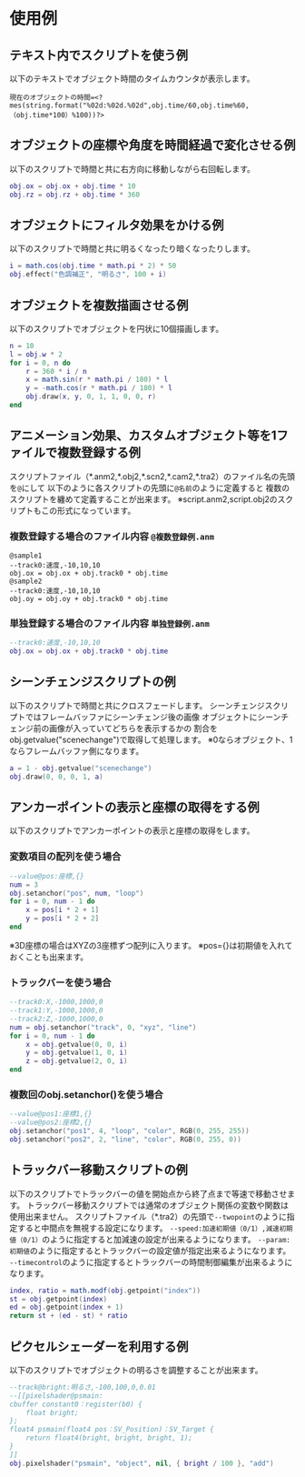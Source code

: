 # 使用例

## テキスト内でスクリプトを使う例

以下のテキストでオブジェクト時間のタイムカウンタが表示します。

```
現在のオブジェクトの時間=<?mes(string.format("%02d:%02d.%02d",obj.time/60,obj.time%60,（obj.time*100）%100))?>
```

## オブジェクトの座標や角度を時間経過で変化させる例

以下のスクリプトで時間と共に右方向に移動しながら右回転します。

```lua
obj.ox = obj.ox + obj.time * 10
obj.rz = obj.rz + obj.time * 360
```

## オブジェクトにフィルタ効果をかける例

以下のスクリプトで時間と共に明るくなったり暗くなったりします。

```lua
i = math.cos(obj.time * math.pi * 2) * 50
obj.effect("色調補正", "明るさ", 100 + i)
```

## オブジェクトを複数描画させる例

以下のスクリプトでオブジェクトを円状に10個描画します。

```lua
n = 10
l = obj.w * 2
for i = 0, n do
	r = 360 * i / n
	x = math.sin(r * math.pi / 180) * l
	y = -math.cos(r * math.pi / 180) * l
	obj.draw(x, y, 0, 1, 1, 0, 0, r)
end
```

## アニメーション効果、カスタムオブジェクト等を1ファイルで複数登録する例

スクリプトファイル（\*.anm2,\*.obj2,\*.scn2,\*.cam2,\*.tra2）のファイル名の先頭を`@`にして
以下のように各スクリプトの先頭に`@名前`のように定義すると
複数のスクリプトを纏めて定義することが出来ます。
※script.anm2,script.obj2のスクリプトもこの形式になっています。

### 複数登録する場合のファイル内容 `@複数登録例.anm`

```lua{1,4}
@sample1
--track0:速度,-10,10,10
obj.ox = obj.ox + obj.track0 * obj.time
@sample2
--track0:速度,-10,10,10
obj.oy = obj.oy + obj.track0 * obj.time
```

### 単独登録する場合のファイル内容 `単独登録例.anm`

```lua
--track0:速度,-10,10,10
obj.ox = obj.ox + obj.track0 * obj.time
```

## シーンチェンジスクリプトの例

以下のスクリプトで時間と共にクロスフェードします。
シーンチェンジスクリプトではフレームバッファにシーンチェンジ後の画像
オブジェクトにシーンチェンジ前の画像が入っていてどちらを表示するかの
割合をobj.getvalue("scenechange")で取得して処理します。
※0ならオブジェクト、1ならフレームバッファ側になります。

```lua
a = 1 - obj.getvalue("scenechange")
obj.draw(0, 0, 0, 1, a)
```

## アンカーポイントの表示と座標の取得をする例

以下のスクリプトでアンカーポイントの表示と座標の取得をします。

### 変数項目の配列を使う場合

```lua
--value@pos:座標,{}
num = 3
obj.setanchor("pos", num, "loop")
for i = 0, num - 1 do
	x = pos[i * 2 + 1]
	y = pos[i * 2 + 2]
end
```

※3D座標の場合はXYZの3座標ずつ配列に入ります。
※pos={}は初期値を入れておくことも出来ます。

### トラックバーを使う場合

```lua
--track0:X,-1000,1000,0
--track1:Y,-1000,1000,0
--track2:Z,-1000,1000,0
num = obj.setanchor("track", 0, "xyz", "line")
for i = 0, num - 1 do
	x = obj.getvalue(0, 0, i)
	y = obj.getvalue(1, 0, i)
	z = obj.getvalue(2, 0, i)
end
```

### 複数回のobj.setanchor()を使う場合

```lua
--value@pos1:座標1,{}
--value@pos2:座標2,{}
obj.setanchor("pos1", 4, "loop", "color", RGB(0, 255, 255))
obj.setanchor("pos2", 2, "line", "color", RGB(0, 255, 0))
```

## トラックバー移動スクリプトの例

以下のスクリプトでトラックバーの値を開始点から終了点まで等速で移動させます。
トラックバー移動スクリプトでは通常のオブジェクト関係の変数や関数は使用出来ません。
スクリプトファイル（\*.tra2）の先頭で`--twopoint`のように指定すると中間点を無視する設定になります。
`--speed:加速初期値（0/1）,減速初期値（0/1）`のように指定すると加減速の設定が出来るようになります。
`--param:初期値`のように指定するとトラックバーの設定値が指定出来るようになります。
`--timecontrol`のように指定するとトラックバーの時間制御編集が出来るようになります。

```lua
index, ratio = math.modf(obj.getpoint("index"))
st = obj.getpoint(index)
ed = obj.getpoint(index + 1)
return st + (ed - st) * ratio
```

## ピクセルシェーダーを利用する例

以下のスクリプトでオブジェクトの明るさを調整することが出来ます。

```lua
--track@bright:明るさ,-100,100,0,0.01
--[[pixelshader@psmain:
cbuffer constant0：register(b0) {
    float bright;
};
float4 psmain(float4 pos：SV_Position)：SV_Target {
    return float4(bright, bright, bright, 1);
}
]]
obj.pixelshader("psmain", "object", nil, { bright / 100 }, "add")
```

